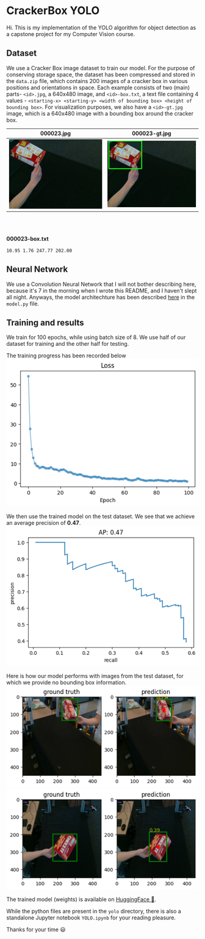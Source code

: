 # CrackerBox YOLO

Hi. This is my implementation of the YOLO algorithm for object detection as a capstone project for my Computer Vision course.


## Dataset

We use a Cracker Box image dataset to train our model. For the purpose of conserving storage space, the dataset has been compressed and stored in the `data.zip` file, which contains 200 images of a cracker box in various positions and orientations in space. Each example consists of two (main) parts- `<id>.jpg`, a 640x480 image, and `<id>-box.txt`, a text file containing 4 values - `<starting-x> <starting-y> <width of bounding box> <height of bounding box>`. For visualization purposes, we also have a `<id>-gt.jpg` image, which is a 640x480 image with a bounding box around the cracker box.

|000023.jpg | 000023-gt.jpg|
------------------|-------------------------------|
![](Images/000023.jpg)| ![](Images/000023-gt.jpg)


<br>
<br>

**000023-box.txt**
```text
10.95 1.76 247.77 202.00
```

## Neural Network
We use a Convolution Neural Network that I will not bother describing here, because it's 7 in the morning when I wrote this README, and I haven't slept all night. Anyways, the model architechture has been described [here](https://github.com/kraftpunk97/Yolo/blob/4d035b0b110684e72ef7909d795966e041a01ec5/yolo/model.py#L30) in the `model.py` file.

## Training and results

We train for 100 epochs, while using batch size of 8. We use half of our dataset for training and the other half for testing. 

The training progress has been recorded below<br>
![](Images/train_loss.png)

We then use the trained model on the test dataset. We see that we achieve an average precision of **0.47**.<br>
![](Images/test_ap.png)

Here is how our model performs with images from the test dataset, for which we provide no bounding box information.<br>
![](Images/result1.png)
![](Images/result2.png)

The trained model (weights) is available on [HuggingFace :hugs:](https://huggingface.co/kraftpunk97/CrackerBox-YOLO/tree/main).

While the python files are present in the `yolo` directory, there is also a standalone Jupyter notebook `YOLO.ipynb` for your reading pleasure. 

Thanks for your time :smiley:
